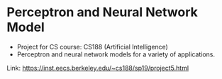 # Perceptron and Neural Network Model

- Project for CS course: CS188 (Artificial Intelligence)
- Perceptron and neural network models for a variety of applications. 

Link: https://inst.eecs.berkeley.edu/~cs188/sp19/project5.html
